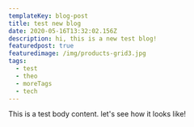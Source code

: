```yaml
---
templateKey: blog-post
title: test new blog
date: 2020-05-16T13:32:02.156Z
description: hi, this is a new test blog!
featuredpost: true
featuredimage: /img/products-grid3.jpg
tags:
  - test
  - theo
  - moreTags
  - tech
---
```

This is a test body content. let's see how it looks like!